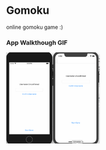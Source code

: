 # Gomoku
online gomoku game
:)

### App Walkthough GIF


<img src="https://github.com/APM150/Gomoku/blob/master/Gomoku.gif" width=250><br>
